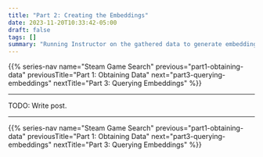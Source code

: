 ```yaml
---
title: "Part 2: Creating the Embeddings"
date: 2023-11-20T10:33:42-05:00
draft: false
tags: []
summary: "Running Instructor on the gathered data to generate embeddings."
---
```


{{% series-nav name="Steam Game Search" previous="part1-obtaining-data" previousTitle="Part 1: Obtaining Data" next="part3-querying-embeddings" nextTitle="Part 3: Querying Embeddings" %}}

---

TODO: Write post.

---

{{% series-nav name="Steam Game Search" previous="part1-obtaining-data" previousTitle="Part 1: Obtaining Data" next="part3-querying-embeddings" nextTitle="Part 3: Querying Embeddings" %}}